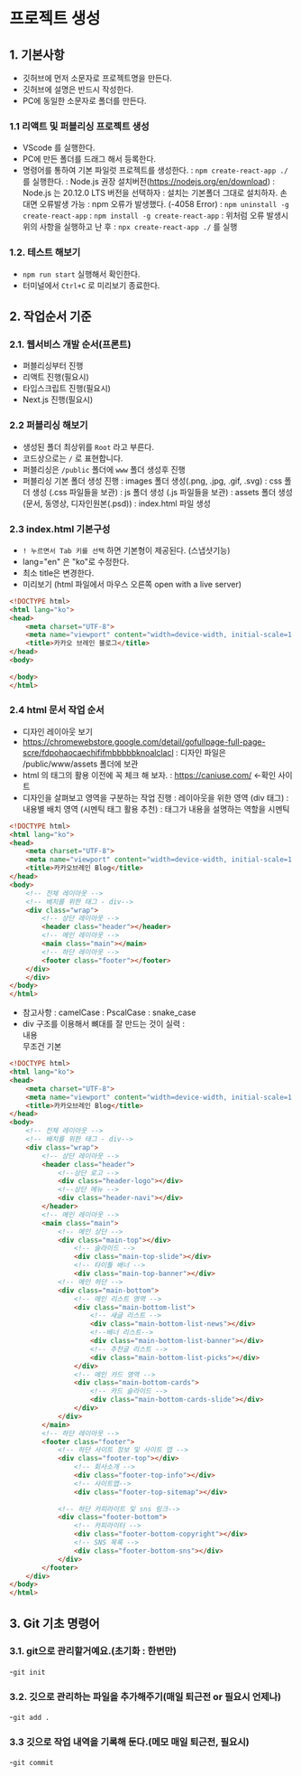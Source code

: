 # 프로젝트 생성
## 1. 기본사항
- 깃허브에 먼저 소문자로 프로젝트명을 만든다.
- 깃허브에 설명은 반드시 작성한다.
- PC에 동일한 소문자로 폴더를 만든다.
### 1.1 리액트 및 퍼블리싱 프로젝트 생성
- VScode 를 실행한다.
- PC에 만든 폴더를 드래그 해서 등록한다.
- 명령어를 통하여 기본 파일럿 프로젝트를 생성한다.
: `npm create-react-app ./`를 실행한다. 
: Node.js 권장 설치버전(https://nodejs.org/en/download)
: Node.js 는 20.12.0 LTS 버전을 선택하자
: 설치는 기본폴더 그대로 설치하자. 손대면 오류발생 가능
: npm 오류가 발생했다. (-4058 Error)
: `npm uninstall -g create-react-app`
: `npm install -g create-react-app`
: 위처럼 오류 발생시 위의 사항을 실행하고 난 후
: `npx create-react-app ./` 를 실행

### 1.2. 테스트 해보기
- `npm run start` 실행해서 확인한다.
- 터미널에서 `Ctrl+C` 로 미리보기 종료한다.

## 2. 작업순서 기준
### 2.1. 웹서비스 개발 순서(프론트)
- 퍼블리싱부터 진행
- 리액트 진행(필요시)
- 타입스크립트 진행(필요시)
- Next.js 진행(필요시)

### 2.2 퍼블리싱 해보기
- 생성된 폴더 최상위를 `Root` 라고 부른다.
- 코드상으로는 `/` 로 표현합니다.
- 퍼블리싱은 `/public` 폴더에 `www` 폴더 생성후 진행
- 퍼블리싱 기본 폴더 생성 진행
: images 폴더 생성(.png, .jpg, .gif, .svg)
: css 폴더 생성 (.css 파일들을 보관)
: js 폴더 생성 (.js 파일들을 보관)
: assets 폴더 생성 (문서, 동영상, 디자인원본(.psd))
: index.html 파일 생성

### 2.3 index.html 기본구성
- `! 누르면서 Tab 키를 선택` 하면 기본형이 제공된다. (스냅샷기능)
- lang="en" 은 "ko"로 수정한다.
- 최소 title은 변경한다.
- 미리보기 (html 파일에서 마우스 오른쪽 open with a live server)

```html
<!DOCTYPE html>
<html lang="ko">
<head>
    <meta charset="UTF-8">
    <meta name="viewport" content="width=device-width, initial-scale=1.0">
    <title>카카오 브레인 블로그</title>
</head>
<body>
    
</body>
</html>
```

### 2.4 html 문서 작업 순서

- 디자인 레이아웃 보기
- https://chromewebstore.google.com/detail/gofullpage-full-page-scre/fdpohaocaechififmbbbbbknoalclacl
: 디자인 파일은 /public/www/assets 폴더에 보관
- html 의 태그의 활용 이전에 꼭 체크 해 보자.
: https://caniuse.com/ <-확인 사이트
- 디자인을 살펴보고 영역을 구분하는 작업 진행
: 레이아웃을 위한 영역 (div 태그)
: 내용별 배치 영역 (시멘틱 태그 활용 추천)
: 태그가 내용을 설명하는 역할을 시멘틱
```html
<!DOCTYPE html>
<html lang="ko">
<head>
    <meta charset="UTF-8">
    <meta name="viewport" content="width=device-width, initial-scale=1.0">
    <title>카카오브레인 Blog</title>
</head>
<body>
    <!-- 전체 레이아웃 -->
    <!-- 배치를 위한 태그 - div-->
    <div class="wrap">
        <!-- 상단 레이아웃 -->
        <header class="header"></header>
        <!-- 메인 레이아웃 -->
        <main class="main"></main>
        <!-- 하단 레이아웃 -->
        <footer class="footer"></footer> 
    </div>
    </div>
</body>
</html>
```
- 참고사항
: camelCase
: PscalCase
: snake_case
- div 구조를 이용해서 뼈대를 잘 만드는 것이 실력
:<div class = "wrap">내용</div> 무조건 기본
```html
<!DOCTYPE html>
<html lang="ko">
<head>
    <meta charset="UTF-8">
    <meta name="viewport" content="width=device-width, initial-scale=1.0">
    <title>카카오브레인 Blog</title>
</head>
<body>
    <!-- 전체 레이아웃 -->
    <!-- 배치를 위한 태그 - div-->
    <div class="wrap">
        <!-- 상단 레이아웃 -->
        <header class="header">
            <!--상단 로고 -->
            <div class="header-logo"></div>
            <!--상단 메뉴 -->
            <div class="header-navi"></div>
        </header>
        <!-- 메인 레이아웃 -->
        <main class="main">
            <!-- 메인 상단 -->
            <div class="main-top"></div>
                <!-- 슬라이드 -->
                <div class="main-top-slide"></div>
                <!-- 타이틀 배너 -->
                <div class="main-top-banner"></div>
            <!-- 메인 하단 -->
            <div class="main-bottom">
                <!-- 메인 리스트 영역 -->
                <div class="main-bottom-list">
                    <!-- 새글 리스트 -->
                    <div class="main-bottom-list-news"></div>
                    <!--배너 리스트-->
                    <div class="main-bottom-list-banner"></div>
                    <!-- 추천글 리스트 -->
                    <div class="main-bottom-list-picks"></div>
                </div>
                <!-- 메인 카드 영역 -->
                <div class="main-bottom-cards">
                    <!-- 카드 슬라이드 -->
                    <div class="main-bottom-cards-slide"></div>
                </div>
            </div>
        </main>
        <!-- 하단 레이아웃 -->
        <footer class="footer">
            <!-- 하단 사이트 정보 및 사이트 맵 -->
            <div class="footer-top"></div>
                <!-- 회사소개 -->
                <div class="footer-top-info"></div>
                <!-- 사이트맵-->
                <div class="footer-top-sitemap"></div>
                
            <!-- 하단 카피라이트 및 sns 링크-->
            <div class="footer-bottom">
                <!-- 카피라이터 -->
                <div class="footer-bottom-copyright"></div>
                <!-- SNS 목록 -->
                <div class="footer-bottom-sns"></div>
            </div>
        </footer>
    </div>
</body>
</html>
```

## 3. Git 기초 명령어
### 3.1. git으로 관리할거예요.(초기화 : 한번만)
-`git init`

### 3.2. 깃으로 관리하는 파일을 추가해주기(매일 퇴근전 or 필요시 언제나)
-`git add .`

### 3.3 깃으로 작업 내역을 기록해 둔다.(메모 매일 퇴근전, 필요시)
-`git commit`
